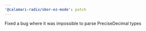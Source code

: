 ```yaml
---
'@calamari-radix/sbor-ez-mode': patch
---
```


Fixed a bug where it was impossible to parse PreciseDecimal types
